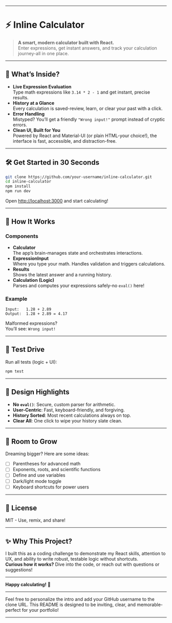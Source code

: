 
---

# ⚡ Inline Calculator

> **A smart, modern calculator built with React.**  
> Enter expressions, get instant answers, and track your calculation journey-all in one place.

---

## 🚀 What’s Inside?

- **Live Expression Evaluation**  
  Type math expressions like `3.14 * 2 - 1` and get instant, precise results.
- **History at a Glance**  
  Every calculation is saved-review, learn, or clear your past with a click.
- **Error Handling**  
  Mistyped? You’ll get a friendly `"Wrong input!"` prompt instead of cryptic errors.
- **Clean UI, Built for You**  
  Powered by React and Material-UI (or plain HTML-your choice!), the interface is fast, accessible, and distraction-free.

---

## 🛠️ Get Started in 30 Seconds

```bash
git clone https://github.com/your-username/inline-calculator.git
cd inline-calculator
npm install
npm run dev
```
Open [http://localhost:3000](http://localhost:3000) and start calculating!

---

## 🧠 How It Works

### Components

- **Calculator**  
  The app’s brain-manages state and orchestrates interactions.
- **ExpressionInput**  
  Where you type your math. Handles validation and triggers calculations.
- **Results**  
  Shows the latest answer and a running history.
- **Calculation (Logic)**  
  Parses and computes your expressions safely-no `eval()` here!

### Example

```
Input:   1.28 + 2.89
Output:  1.28 + 2.89 = 4.17
```

Malformed expressions?  
You’ll see: `Wrong input!`

---

## 🧪 Test Drive

Run all tests (logic + UI):

```bash
npm test
```

---

## 📝 Design Highlights

- **No `eval()`**: Secure, custom parser for arithmetic.
- **User-Centric**: Fast, keyboard-friendly, and forgiving.
- **History Sorted**: Most recent calculations always on top.
- **Clear All**: One click to wipe your history slate clean.

---

## 🌱 Room to Grow

Dreaming bigger? Here are some ideas:

- [ ] Parentheses for advanced math
- [ ] Exponents, roots, and scientific functions
- [ ] Define and use variables
- [ ] Dark/light mode toggle
- [ ] Keyboard shortcuts for power users

---

## 🤝 License

MIT - Use, remix, and share!

---

## ✨ Why This Project?

I built this as a coding challenge to demonstrate my React skills, attention to UX, and ability to write robust, testable logic without shortcuts.  
**Curious how it works?** Dive into the code, or reach out with questions or suggestions!

---

**Happy calculating!** 🧮

---

Feel free to personalize the intro and add your GitHub username to the clone URL. This README is designed to be inviting, clear, and memorable-perfect for your portfolio!

---